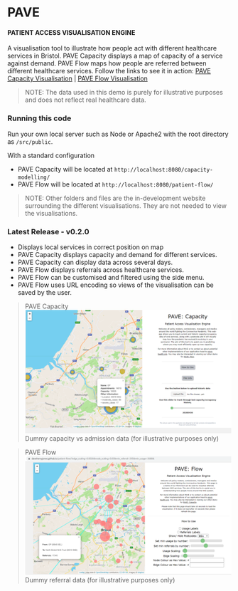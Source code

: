 # PAVE

#### PATIENT ACCESS VISUALISATION ENGINE
A visualisation tool to illustrate how people act with different healthcare services in Bristol. PAVE Capacity displays a map of capacity of a service against demand. PAVE Flow maps how people are referred between different healthcare services. Follow the links to see it in action: [PAVE Capacity Visualisation](https://davehenryjones.github.io/pave/) | [PAVE Flow Visualisation](https://davehenryjones.github.io/patient-flow/)

>NOTE: The data used in this demo is purely for illustrative purposes and does not reflect real healthcare data.

### Running this code

Run your own local server such as Node or Apache2 with the root directory as `/src/public`.

With a standard configuration
- PAVE Capacity will be located at `http://localhost:8080/capacity-modelling/`
- PAVE Flow will be located at `http://localhost:8080/patient-flow/`

>NOTE: Other folders and files are the in-development website surrounding the different visualisations. They are not needed to view the visualisations.

### Latest Release - v0.2.0

  - Displays local services in correct position on map
  - PAVE Capacity displays capacity and demand for different services.
  - PAVE Capacity can display data across several days.
  - PAVE Flow displays referrals across healthcare services.
  - PAVE Flow can be customised and filtered using the side menu.
  - PAVE Flow uses URL encoding so views of the visualisation can be saved by the user.

> PAVE Capacity
> ![PAVE Capacity visualisation](/docs/resources/capacity.png)
> Dummy capacity vs admission data (for illustrative purposes only)

> PAVE Flow
> ![PAVE Flow visualisation](/docs/resources/flow.png)
> Dummy referral data (for illustrative purposes only)
